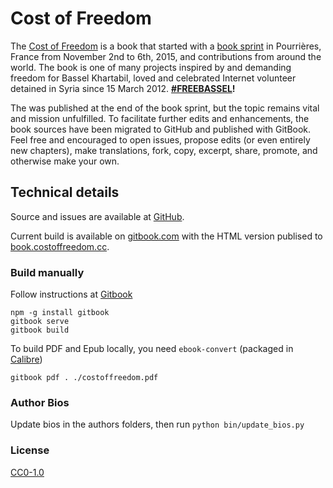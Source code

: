 # Cost of Freedom

The [Cost of Freedom](http://costoffreedom.cc) is a book that started with a [book sprint](https://en.wikipedia.org/wiki/Book_sprint) in Pourrières, France from November 2nd to 6th, 2015, and contributions from around the world. The book is one of many projects inspired by and demanding freedom for Bassel Khartabil, loved and celebrated Internet volunteer detained in Syria since 15 March 2012. **[#FREEBASSEL](http://freebassel.org)!**

The was published at the end of the book sprint, but the topic remains vital and mission unfulfilled. To facilitate further edits and enhancements, the book sources have been migrated to GitHub and published with GitBook.  Feel free and encouraged to open issues, propose edits (or even entirely new chapters), make translations, fork, copy, excerpt, share, promote, and otherwise make your own.

## Technical details

Source and issues are available at [GitHub](https://github.com/costoffreedom/costoffreedom-book).

Current build is available on [gitbook.com](https://www.gitbook.com/book/costoffreedom/costoffreedom-book/details) with the HTML version publised to [book.costoffreedom.cc](http://book.costoffreedom.cc/).

### Build manually

Follow instructions at [Gitbook](https://github.com/GitbookIO/gitbook)

    npm -g install gitbook
    gitbook serve
    gitbook build

To build PDF and Epub locally, you need ```ebook-convert``` (packaged in [ Calibre](http://calibre-ebook.com/download))

    gitbook pdf . ./costoffreedom.pdf

### Author Bios

Update bios in the authors folders, then run ```python bin/update_bios.py```  

### License

[CC0-1.0](https://creativecommons.org/publicdomain/zero/1.0/)
